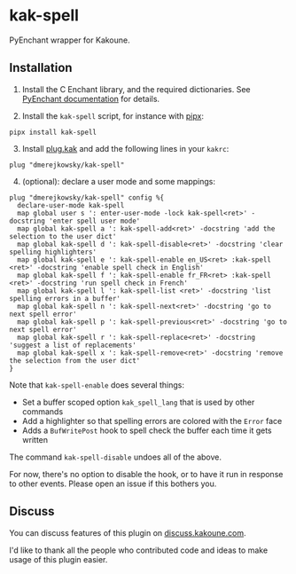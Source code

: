 # kak-spell

PyEnchant wrapper for Kakoune.

## Installation


1. Install the C Enchant library, and the required dictionaries. See [PyEnchant documentation](https://pyenchant.github.io/pyenchant/install.html) for details.

2. Install the `kak-spell` script, for instance with [pipx](https://pipxproject.github.io/pipx/):

```
pipx install kak-spell
```

3. Install [plug.kak](https://github.com/andreyorst/plug.kak) and add the following lines in your `kakrc`:

```kak
plug "dmerejkowsky/kak-spell"
```


4. (optional): declare a user mode and some mappings:

```kak
plug "dmerejkowsky/kak-spell" config %{
  declare-user-mode kak-spell
  map global user s ': enter-user-mode -lock kak-spell<ret>' -docstring 'enter spell user mode'
  map global kak-spell a ': kak-spell-add<ret>' -docstring 'add the selection to the user dict'
  map global kak-spell d ': kak-spell-disable<ret>' -docstring 'clear spelling highlighters'
  map global kak-spell e ': kak-spell-enable en_US<ret> :kak-spell <ret>' -docstring 'enable spell check in English'
  map global kak-spell f ': kak-spell-enable fr_FR<ret> :kak-spell <ret>' -docstring 'run spell check in French'
  map global kak-spell l ': kak-spell-list <ret>' -docstring 'list spelling errors in a buffer'
  map global kak-spell n ': kak-spell-next<ret>' -docstring 'go to next spell error'
  map global kak-spell p ': kak-spell-previous<ret>' -docstring 'go to next spell error'
  map global kak-spell r ': kak-spell-replace<ret>' -docstring 'suggest a list of replacements'
  map global kak-spell x ': kak-spell-remove<ret>' -docstring 'remove the selection from the user dict'
}
```

Note that `kak-spell-enable` does several things:
* Set a buffer scoped option `kak_spell_lang` that is used by other commands
* Add a highlighter so that spelling errors are colored with the `Error` face
* Adds a `BufWritePost` hook to spell check the buffer each time it gets written

The command `kak-spell-disable` undoes all of the above.

For now, there's no option to disable the hook, or to have it run in response to other events. Please open an issue if this bothers you.

## Discuss

You can discuss features of this plugin on [discuss.kakoune.com](https://discuss.kakoune.com/t/alternate-implementation-for-spell-checker/781).

I'd like to thank all the people who contributed code and ideas to make usage of this plugin easier.
